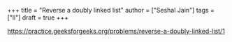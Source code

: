 +++
title = "Reverse a doubly linked list"
author = ["Seshal Jain"]
tags = ["ll"]
draft = true
+++

<https://practice.geeksforgeeks.org/problems/reverse-a-doubly-linked-list/1>
